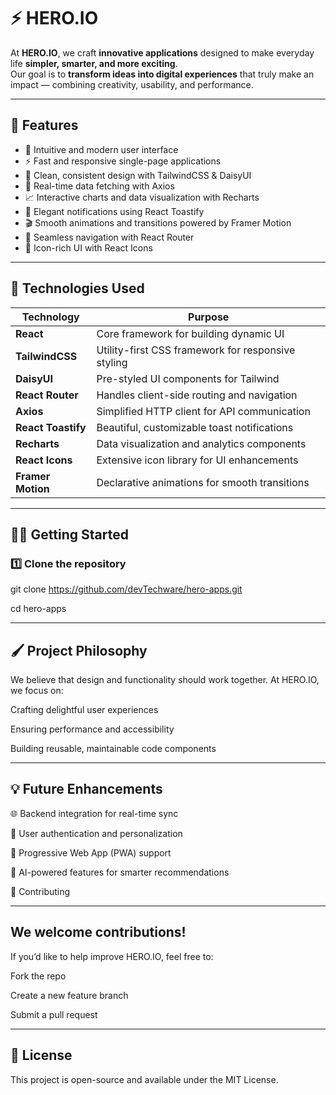 # ⚡ HERO.IO

At **HERO.IO**, we craft **innovative applications** designed to make everyday life **simpler, smarter, and more exciting**.  
Our goal is to **transform ideas into digital experiences** that truly make an impact — combining creativity, usability, and performance.

---

## 🚀 Features

- 🧠 Intuitive and modern user interface
- ⚡ Fast and responsive single-page applications
- 🎨 Clean, consistent design with TailwindCSS & DaisyUI
- 🔄 Real-time data fetching with Axios
- 📈 Interactive charts and data visualization with Recharts
- 🔔 Elegant notifications using React Toastify
- 🎬 Smooth animations and transitions powered by Framer Motion
- 🧭 Seamless navigation with React Router
- 💎 Icon-rich UI with React Icons

---

## 🧰 Technologies Used

| Technology         | Purpose                                            |
| ------------------ | -------------------------------------------------- |
| **React**          | Core framework for building dynamic UI             |
| **TailwindCSS**    | Utility-first CSS framework for responsive styling |
| **DaisyUI**        | Pre-styled UI components for Tailwind              |
| **React Router**   | Handles client-side routing and navigation         |
| **Axios**          | Simplified HTTP client for API communication       |
| **React Toastify** | Beautiful, customizable toast notifications        |
| **Recharts**       | Data visualization and analytics components        |
| **React Icons**    | Extensive icon library for UI enhancements         |
| **Framer Motion**  | Declarative animations for smooth transitions      |

---

## 🧑‍💻 Getting Started

### 1️⃣ Clone the repository

git clone https://github.com/devTechware/hero-apps.git

cd hero-apps

---

## 🖌️ Project Philosophy

We believe that design and functionality should work together.
At HERO.IO, we focus on:

Crafting delightful user experiences

Ensuring performance and accessibility

Building reusable, maintainable code components

---

## 💡 Future Enhancements

🌐 Backend integration for real-time sync

🧭 User authentication and personalization

📱 Progressive Web App (PWA) support

🧠 AI-powered features for smarter recommendations

🤝 Contributing

---

## We welcome contributions!

If you’d like to help improve HERO.IO, feel free to:

Fork the repo

Create a new feature branch

Submit a pull request

---

## 📄 License

This project is open-source and available under the MIT License.
